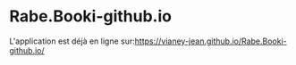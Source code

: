# Rabe.Booki-github.io
L'application est déjà en ligne sur:https://vianey-jean.github.io/Rabe.Booki-github.io/
